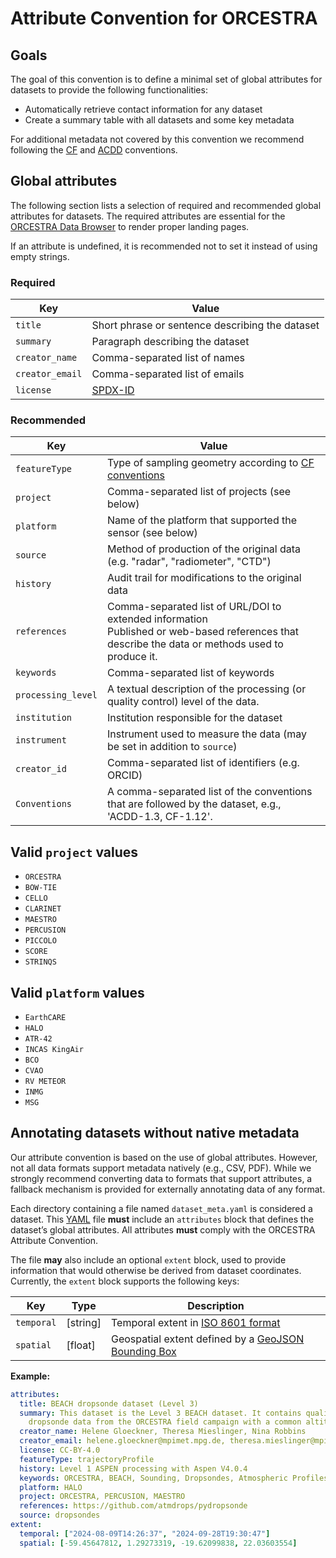 # Attribute Convention for ORCESTRA

## Goals

The goal of this convention is to define a minimal set of global attributes for datasets to provide the following functionalities:

* Automatically retrieve contact information for any dataset
* Create a summary table with all datasets and some key metadata

For additional metadata not covered by this convention we recommend following the [CF](https://cfconventions.org) and [ACDD](https://wiki.esipfed.org/Attribute_Convention_for_Data_Discovery_1-3) conventions.

## Global attributes

The following section lists a selection of required and recommended global attributes for datasets.
The required attributes are essential for the [ORCESTRA Data Browser](https://browser.orcestra-campaign.org) to render proper landing pages.

If an attribute is undefined, it is recommended not to set it instead of using empty strings.

### Required

Key | Value
--- | ---
`title` | Short phrase or sentence describing the dataset
`summary` | Paragraph describing the dataset
`creator_name` | Comma-separated list of names
`creator_email` | Comma-separated list of emails
`license` | [SPDX-ID](https://spdx.org/licenses/)

### Recommended

Key | Value
--- | ---
`featureType` | Type of sampling geometry according to [CF conventions](https://cfconventions.org/Data/cf-conventions/cf-conventions-1.12/cf-conventions.html#_features_and_feature_types)
`project` | Comma-separated list of projects (see below)
`platform` | Name of the platform that supported the sensor (see below)
`source` | Method of production of the original data (e.g. "radar", "radiometer", "CTD")
`history` | Audit trail for modifications to the original data
`references` | Comma-separated list of URL/DOI to extended information <br/>Published or web-based references that describe the data or methods used to produce it.
`keywords` | Comma-separated list of keywords
`processing_level` | A textual description of the processing (or quality control) level of the data.
`institution` | Institution responsible for the dataset
`instrument` | Instrument used to measure the data (may be set in addition to `source`)
`creator_id` | Comma-separated list of identifiers (e.g. ORCID)
`Conventions` | A comma-separated list of the conventions that are followed by the dataset, e.g., 'ACDD-1.3, CF-1.12'.

## Valid `project` values

* `ORCESTRA`
* `BOW-TIE`
* `CELLO`
* `CLARINET`
* `MAESTRO`
* `PERCUSION`
* `PICCOLO`
* `SCORE`
* `STRINQS`

## Valid `platform` values

* `EarthCARE`
* `HALO`
* `ATR-42`
* `INCAS KingAir`
* `BCO`
* `CVAO`
* `RV METEOR`
* `INMG`
* `MSG`

## Annotating datasets without native metadata

Our attribute convention is based on the use of global attributes.
However, not all data formats support metadata natively (e.g., CSV, PDF).
While we strongly recommend converting data to formats that support attributes, a fallback mechanism is provided for externally annotating data of any format.

Each directory containing a file named `dataset_meta.yaml` is considered a dataset.
This [YAML](https://yaml.org/spec/) file **must** include an `attributes` block that defines the dataset’s global attributes.
All attributes **must** comply with the ORCESTRA Attribute Convention.

The file **may** also include an optional `extent` block, used to provide information that would otherwise be derived from dataset coordinates.
Currently, the `extent` block supports the following keys:

Key | Type | Description
--- | --- | ---
`temporal` | [string] | Temporal extent in [ISO 8601 format](https://www.iso.org/iso-8601-date-and-time-format.html)
`spatial` | [float] | Geospatial extent defined by a [GeoJSON Bounding Box](https://datatracker.ietf.org/doc/html/rfc7946#section-5)

**Example:**

```yaml
attributes:
  title: BEACH dropsonde dataset (Level 3)
  summary: This dataset is the Level 3 BEACH dataset. It contains quality controlled
    dropsonde data from the ORCESTRA field campaign with a common altitude dimension.
  creator_name: Helene Gloeckner, Theresa Mieslinger, Nina Robbins
  creator_email: helene.gloeckner@mpimet.mpg.de, theresa.mieslinger@mpimet.mpg.de, nina.robbins@mpimet.mpg.de
  license: CC-BY-4.0
  featureType: trajectoryProfile
  history: Level 1 ASPEN processing with Aspen V4.0.4
  keywords: ORCESTRA, BEACH, Sounding, Dropsondes, Atmospheric Profiles
  platform: HALO
  project: ORCESTRA, PERCUSION, MAESTRO
  references: https://github.com/atmdrops/pydropsonde
  source: dropsondes
extent:
  temporal: ["2024-08-09T14:26:37", "2024-09-28T19:30:47"]
  spatial: [-59.45647812, 1.29273319, -19.62099838, 22.03603554]
```
